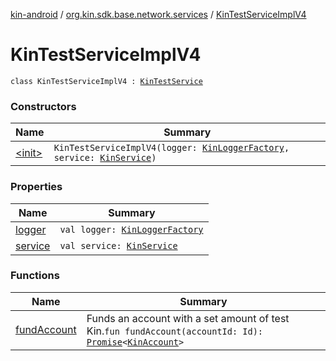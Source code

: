 [kin-android](../../index.md) / [org.kin.sdk.base.network.services](../index.md) / [KinTestServiceImplV4](./index.md)

# KinTestServiceImplV4

`class KinTestServiceImplV4 : `[`KinTestService`](../-kin-test-service/index.md)

### Constructors

| Name | Summary |
|---|---|
| [&lt;init&gt;](-init-.md) | `KinTestServiceImplV4(logger: `[`KinLoggerFactory`](../../org.kin.sdk.base.tools/-kin-logger-factory/index.md)`, service: `[`KinService`](../-kin-service/index.md)`)` |

### Properties

| Name | Summary |
|---|---|
| [logger](logger.md) | `val logger: `[`KinLoggerFactory`](../../org.kin.sdk.base.tools/-kin-logger-factory/index.md) |
| [service](service.md) | `val service: `[`KinService`](../-kin-service/index.md) |

### Functions

| Name | Summary |
|---|---|
| [fundAccount](fund-account.md) | Funds an account with a set amount of test Kin.`fun fundAccount(accountId: Id): `[`Promise`](../../org.kin.sdk.base.tools/-promise/index.md)`<`[`KinAccount`](../../org.kin.sdk.base.models/-kin-account/index.md)`>` |

